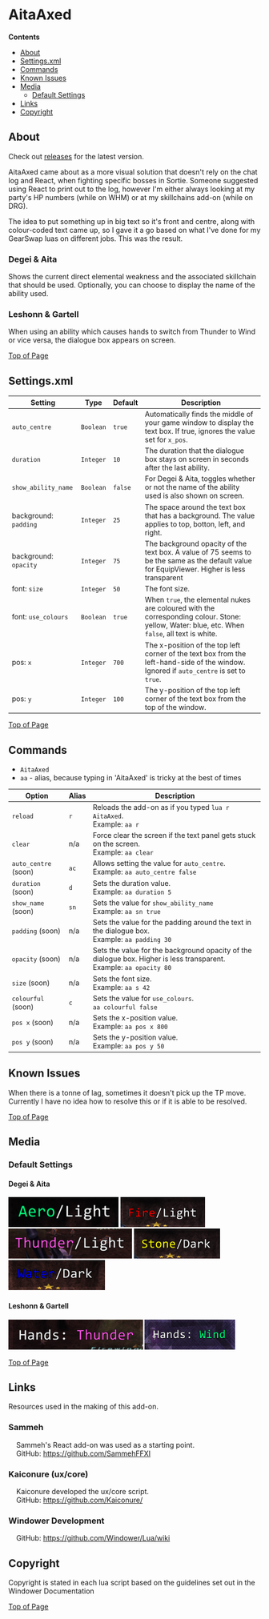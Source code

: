 # AitaAxed

**Contents**

- [About](#about)
- [Settings.xml](#settingsxml)
- [Commands](#commands)
- [Known Issues](#known-issues)
- [Media](#media)
  - [Default Settings](#default-settings)
- [Links](#links)
- [Copyright](#copyright)

## About

Check out [releases](https://github.com/Varout/AitaAxed/releases) for the latest version.

AitaAxed came about as a more visual solution that doesn't rely on the chat log and React, when fighting specific bosses in Sortie. Someone suggested using React to print out to the log, however I'm either always looking at my party's HP numbers (while on WHM) or at my skillchains add-on (while on DRG).

The idea to put something up in big text so it's front and centre, along with colour-coded text came up, so I gave it a go based on what I've done for my GearSwap luas on different jobs. This was the result.


### Degei & Aita

Shows the current direct elemental weakness and the associated skillchain that should be used.  Optionally, you can choose to display the name of the ability used.

### Leshonn & Gartell

When using an ability which causes hands to switch from Thunder to Wind or vice versa, the dialogue box appears on screen.

[Top of Page](#aitaaxed)

## Settings.xml

| Setting       | Type     | Default | Description                                                                                                                                 |
| -------------|------ | ------- | ------------------------------------------------------------------------------------------------------------------------------------------- |
| `auto_centre`  | `Boolean`     | `true`  | Automatically finds the middle of your game window to display the text box. If true, ignores the value set for `x_pos`.                      |
| `duration`     | `Integer`     | `10`    | The duration that the dialogue box stays on screen in seconds after the last ability.                                 |
| `show_ability_name` | `Boolean` | `false` | For Degei & Aita, toggles whether or not the name of the ability used is also shown on screen.                                               |
| background: `padding`  | `Integer`         | `25`    | The space around the text box that has a background. The value applies to top, botton, left, and right.                                      |
| background: `opacity`  | `Integer`      | `75`    | The background opacity of the text box. A value of 75 seems to be the same as the default value for EquipViewer. Higher is less transparent |
| font: `size` | `Integer` | `50` | The font size. |
| font: `use_colours` | `Boolean` | `true` | When `true`, the elemental nukes are coloured with the corresponding colour. Stone: yellow, Water: blue, etc. When `false`, all text is white. |
| pos: `x`        | `Integer`     | `700`   | The x-position of the top left corner of the text box from the left-hand-side of the window. Ignored if `auto_centre` is set to `true`.      |
| pos: `y`       | `Integer`      | `100`   | The y-position of the top left corner of the text box from the top of the window.                                                            |

[Top of Page](#aitaaxed)

## Commands

- `AitaAxed`
- `aa` - alias, because typing in 'AitaAxed' is tricky at the best of times

| Option      | Alias |          Description                                                                                                              |
| -------------|------- | ------------------------------------------------------------------------------------------------------------------------ |
| `reload` | `r` | Reloads the add-on as if you typed `lua r AitaAxed`.<br />Example: `aa r` |
| `clear`  | n/a | Force clear the screen if the text panel gets stuck on the screen.<br />Example: `aa clear` |
| `auto_centre` (soon) | `ac` | Allows setting the value for `auto_centre`.<br />Example: `aa auto_centre false` |
| `duration` (soon) | `d` | Sets the duration value.<br />Example: `aa duration 5` |
| `show_name` (soon) | `sn` | Sets the value for `show_ability_name`<br />Example: `aa sn true` |
| `padding` (soon) | n/a | Sets the value for the padding around the text in the dialogue box.<br />Example: `aa padding 30` |
| `opacity` (soon) | n/a | Sets the value for the background opacity of the dialogue box. Higher is less transparent.<br />Example: `aa opacity 80` |
| `size` (soon) | n/a | Sets the font size.<br />Example: `aa s 42` |
| `colourful` (soon) | `c` | Sets the value for `use_colours`.<br>`aa colourful false` |
| `pos x` (soon) | n/a | Sets the x-position value.<br/>Example: `aa pos x 800` |
| `pos y` (soon) | n/a | Sets the y-position value.<br/>Example: `aa pos y 50` |

## Known Issues

When there is a tonne of lag, sometimes it doesn't pick up the TP move. Currently I have no idea how to resolve this or if it is able to be resolved.

[Top of Page](#aitaaxed)

## Media

### Default Settings

#### Degei & Aita

<img src="img/aero-light.png" alt="Aero/Light" style="height: 60px;">
<img src="img/fire-light.png" alt="Fire/Light" style="height: 60px;">
<img src="img/thunder-light.png" alt="Thunder/Light" style="height: 60px;">
<img src="img/stone-dark.png" alt="Stone/Dark" style="height: 60px;">
<img src="img/water-dark.png" alt="Water/Dark" style="height: 60px;">

#### Leshonn & Gartell

<img src="img/hands-thunder.png" alt="Hands: Thunder" style="height: 60px;">
<img src="img/hands-wind.png" alt="Hands: Wind" style="height: 60px;">

[Top of Page](#aitaaxed)

## Links

Resources used in the making of this add-on.

### Sammeh

&nbsp;&nbsp;&nbsp;&nbsp;Sammeh's React add-on was used as a starting point.<br />
&nbsp;&nbsp;&nbsp;&nbsp;GitHub: https://github.com/SammehFFXI

### Kaiconure (ux/core)

&nbsp;&nbsp;&nbsp;&nbsp;Kaiconure developed the ux/core script.<br />
&nbsp;&nbsp;&nbsp;&nbsp;GitHub: https://github.com/Kaiconure/

### Windower Development

&nbsp;&nbsp;&nbsp;&nbsp;GitHub: https://github.com/Windower/Lua/wiki

## Copyright

Copyright is stated in each lua script based on the guidelines set out in the Windower Documentation

[Top of Page](#aitaaxed)
